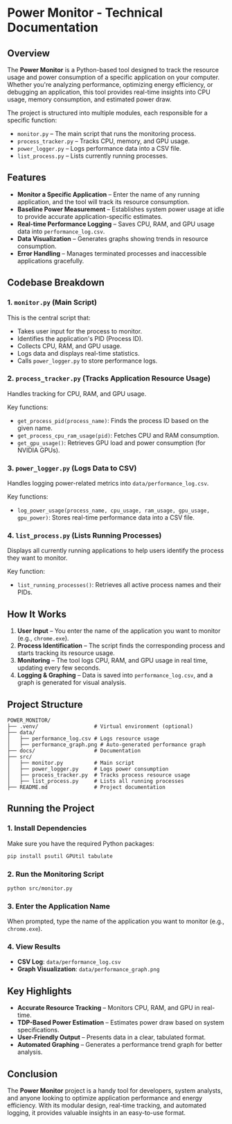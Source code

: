  
# Power Monitor - Technical Documentation

## Overview
The **Power Monitor** is a Python-based tool designed to track the resource usage and power consumption of a specific application on your computer. Whether you're analyzing performance, optimizing energy efficiency, or debugging an application, this tool provides real-time insights into CPU usage, memory consumption, and estimated power draw.

The project is structured into multiple modules, each responsible for a specific function:
- `monitor.py` – The main script that runs the monitoring process.
- `process_tracker.py` – Tracks CPU, memory, and GPU usage.
- `power_logger.py` – Logs performance data into a CSV file.
- `list_process.py` – Lists currently running processes.



## Features
- **Monitor a Specific Application** – Enter the name of any running application, and the tool will track its resource consumption.
- **Baseline Power Measurement** – Establishes system power usage at idle to provide accurate application-specific estimates.
- **Real-time Performance Logging** – Saves CPU, RAM, and GPU usage data into `performance_log.csv`.
- **Data Visualization** – Generates graphs showing trends in resource consumption.
- **Error Handling** – Manages terminated processes and inaccessible applications gracefully.



## Codebase Breakdown

### 1. `monitor.py` (Main Script)
This is the central script that:
- Takes user input for the process to monitor.
- Identifies the application's PID (Process ID).
- Collects CPU, RAM, and GPU usage.
- Logs data and displays real-time statistics.
- Calls `power_logger.py` to store performance logs.

### 2. `process_tracker.py` (Tracks Application Resource Usage)
Handles tracking for CPU, RAM, and GPU usage.

Key functions:
- `get_process_pid(process_name)`: Finds the process ID based on the given name.
- `get_process_cpu_ram_usage(pid)`: Fetches CPU and RAM consumption.
- `get_gpu_usage()`: Retrieves GPU load and power consumption (for NVIDIA GPUs).

### 3. `power_logger.py` (Logs Data to CSV)
Handles logging power-related metrics into `data/performance_log.csv`.

Key functions:
- `log_power_usage(process_name, cpu_usage, ram_usage, gpu_usage, gpu_power)`: Stores real-time performance data into a CSV file.

### 4. `list_process.py` (Lists Running Processes)
Displays all currently running applications to help users identify the process they want to monitor.

Key function:
- `list_running_processes()`: Retrieves all active process names and their PIDs.



## How It Works
1. **User Input** – You enter the name of the application you want to monitor (e.g., `chrome.exe`).
2. **Process Identification** – The script finds the corresponding process and starts tracking its resource usage.
3. **Monitoring** – The tool logs CPU, RAM, and GPU usage in real time, updating every few seconds.
4. **Logging & Graphing** – Data is saved into `performance_log.csv`, and a graph is generated for visual analysis.



## Project Structure
```
POWER_MONITOR/
├── .venv/                  # Virtual environment (optional)
├── data/
│   ├── performance_log.csv # Logs resource usage
│   ├── performance_graph.png # Auto-generated performance graph
├── docs/                   # Documentation
├── src/
│   ├── monitor.py          # Main script
│   ├── power_logger.py     # Logs power consumption
│   ├── process_tracker.py  # Tracks process resource usage
│   ├── list_process.py     # Lists all running processes
├── README.md               # Project documentation
```



## Running the Project

### 1. Install Dependencies
Make sure you have the required Python packages:
```sh
pip install psutil GPUtil tabulate
```

### 2. Run the Monitoring Script
```sh
python src/monitor.py
```

### 3. Enter the Application Name
When prompted, type the name of the application you want to monitor (e.g., `chrome.exe`).

### 4. View Results
- **CSV Log**: `data/performance_log.csv`
- **Graph Visualization**: `data/performance_graph.png`



## Key Highlights
- **Accurate Resource Tracking** – Monitors CPU, RAM, and GPU in real-time.
- **TDP-Based Power Estimation** – Estimates power draw based on system specifications.
- **User-Friendly Output** – Presents data in a clear, tabulated format.
- **Automated Graphing** – Generates a performance trend graph for better analysis.



## Conclusion
The **Power Monitor** project is a handy tool for developers, system analysts, and anyone looking to optimize application performance and energy efficiency. With its modular design, real-time tracking, and automated logging, it provides valuable insights in an easy-to-use format.
